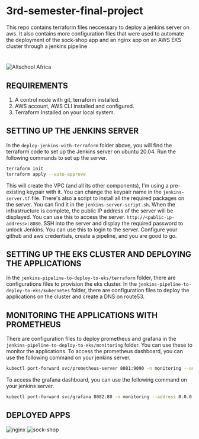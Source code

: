 # 3rd-semester-final-project

This repo contains terraform files neccessary to deploy a jenkins server on aws. It also contains more configuration files that were used to automate the deployment of the sock-shop app and an nginx app on an AWS EKS cluster through a jenkins pipeline


#

![Altschool Africa](https://github.com/tuyojr/cloudTasks/blob/main/logos/AltSchool.svg)

## REQUIREMENTS

1. A control node with git, terraform installed.
2. AWS account, AWS CLI installed and configured.
3. Terraform Installed on your local system.

## SETTING UP THE JENKINS SERVER

In the `deploy-jenkins-with-terraform` folder above, you will find the terraform code to set up the Jenkins server on ubuntu 20.04. Run the following commands to set up the server.

```bash
terraform init
terraform apply --auto-approve
```

This will create the VPC (and all its other components), I'm using a pre-existing keypair with it. You can change the keypair name in the `jenkins-server.tf` file. There's also a script to install all the required packages on the server. You can find it in the `jenkins-server-script.sh`. When the infrastructure is complete, the public IP address of the server will be displayed. You can use this to access the server. `http://<public-ip-address>:8080`.
SSH into the server and display the required password to unlock Jenkins. You can use this to login to the server.
Configure your github and aws credentials, create a pipeline, and you are good to go.

## SETTING UP THE EKS CLUSTER AND DEPLOYING THE APPLICATIONS

In the `jenkins-pipeline-to-deploy-to-eks/terraform` folder, there are configurations files to provision the eks cluster.
In the `jenkins-pipeline-to-deploy-to-eks/kubernetes` folder, there are configuration files to deploy the applications on the cluster and create a DNS on route53.

## MONITORING THE APPLICATIONS WITH PROMETHEUS

There are configuration files to deploy prometheus and grafana in the `jenkins-pipeline-to-deploy-to-eks/monitoring` folder. You can use these to monitor the applications. To access the prometheus dashboard, you can use the following command on your jenkins server.

```bash
kubectl port-forward svc/prometheus-server 8081:9090 -n monitoring --address 0.0.0.0
```

To access the grafana dashboard, you can use the following command on your jenkins server.

```bash
kubectl port-forward svc/grafana 8082:80 -n monitoring --address 0.0.0.0 .
```

## DEPLOYED APPS
![nginx](https://github.com/dubem2/CICD-pipeline-to-deploy-apps-to-EKS-cluster/tree/main/images/nginx.png)
![sock-shop](https://github.com/dubem2/CICD-pipeline-to-deploy-apps-to-EKS-cluster/tree/main/images/sock-shop.png)










